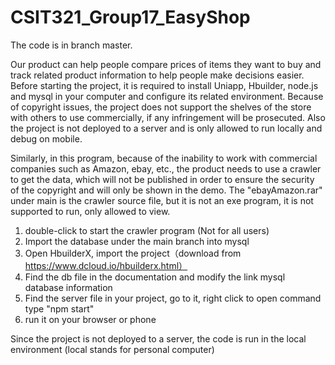 # CSIT321_Group17_EasyShop
The code is in branch master.

Our product can help people compare prices of items they want to buy and track related product information to help people make decisions easier. Before starting the project, it is required to install Uniapp, Hbuilder, node.js and mysql in your computer and configure its related environment. Because of copyright issues, the project does not support the shelves of the store with others to use commercially, if any infringement will be prosecuted. Also the project is not deployed to a server and is only allowed to run locally and debug on mobile.

Similarly, in this program, because of the inability to work with commercial companies such as Amazon, ebay, etc., the product needs to use a crawler to get the data, which will not be published in order to ensure the security of the copyright and will only be shown in the demo. The "ebayAmazon.rar" under main is the crawler source file, but it is not an exe program, it is not supported to run, only allowed to view.

1. double-click to start the crawler program (Not for all users)
2. Import the database under the main branch into mysql
3. Open HbuilderX, import the project（download from https://www.dcloud.io/hbuilderx.html）
4. Find the db file in the documentation and modify the link mysql database information
5. Find the server file in your project, go to it, right click to open command type "npm start"
6. run it on your browser or phone

Since the project is not deployed to a server, the code is run in the local environment (local stands for personal computer)
